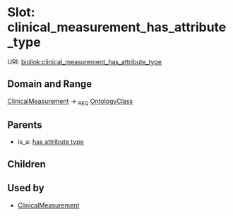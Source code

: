 
# Slot: clinical_measurement_has_attribute_type




URI: [biolink:clinical_measurement_has_attribute_type](https://w3id.org/biolink/vocab/clinical_measurement_has_attribute_type)


## Domain and Range

[ClinicalMeasurement](ClinicalMeasurement.md) ->  <sub>REQ</sub>
 [OntologyClass](OntologyClass.md)

## Parents

 *  is_a: [has attribute type](has_attribute_type.md)

## Children


## Used by

 * [ClinicalMeasurement](ClinicalMeasurement.md)
